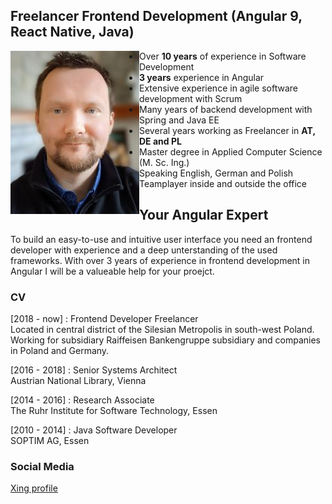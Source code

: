 ## Freelancer Frontend Development (Angular 9, React Native, Java) 

<div markdown="1" class="image-row">
<img id="profil" align="left" width="206" height="261" src="/images/me_3.jpg" >

- Over **10 years** of experience in Software Development
- **3 years** experience in Angular
- Extensive experience in agile software development with Scrum
- Many years of backend development with Spring and Java EE
- Several years working as Freelancer in **AT, DE and PL**
- Master degree in Applied Computer Science (M. Sc. Ing.)
- Speaking English, German and Polish
- Teamplayer inside and outside the office
</div>

## Your Angular Expert

To build an easy-to-use and intuitive user interface you need an frontend developer with experience and a deep unterstanding of the used frameworks. With over 3 years of experience in frontend development in Angular I will be a valueable help for your proejct. 

### CV 

[2018 - now] : Frontend Developer Freelancer <br/>
Located in central district of the Silesian Metropolis in south-west Poland.<br/>
Working for subsidiary Raiffeisen Bankengruppe subsidiary and companies in Poland and Germany.

[2016 - 2018] : Senior Systems Architect <br/>
Austrian National Library, Vienna

[2014 - 2016] : Research Associate <br/>
The Ruhr Institute for Software Technology, Essen

[2010 - 2014] : Java Software Developer </br>
SOPTIM AG, Essen


### Social Media

[Xing profile](https://www.xing.com/profile/MichaelJohann_Patalas2)
